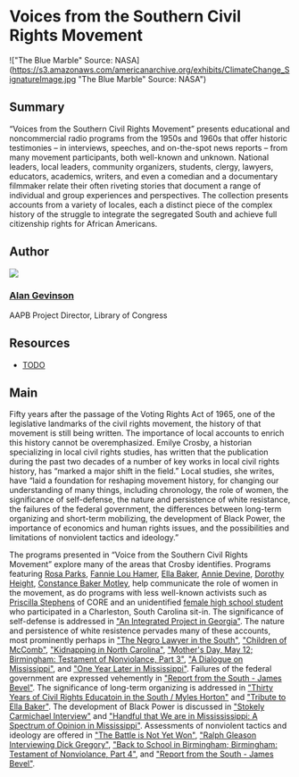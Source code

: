 # Voices from the Southern Civil Rights Movement

!["The Blue Marble" Source: NASA](https://s3.amazonaws.com/americanarchive.org/exhibits/ClimateChange_SignatureImage.jpg "The Blue Marble" Source: NASA")

## Summary

“Voices from the Southern Civil Rights Movement” presents educational and noncommercial radio programs from the 1950s and 1960s that offer historic testimonies – in interviews, speeches, and on-the-spot news reports – from many movement participants, both well-known and unknown. National leaders, local leaders, community organizers, students, clergy, lawyers, educators, academics, writers, and even a comedian and a documentary filmmaker relate their often riveting stories that document a range of individual and group experiences and perspectives. The collection presents accounts from a variety of locales, each a distinct piece of the complex history of the struggle to integrate the segregated South and achieve full citizenship rights for African Americans.

## Author

<img class="img-circle pull-left" src="https://s3.amazonaws.com/americanarchive.org/staff/Staff_Gevinson.jpg"/>

### [Alan Gevinson](/about-the-american-archive/staff#alan-gevinson)
AAPB Project Director, Library of Congress

## Resources

- [TODO](http://TODO)

## Main

Fifty years after the passage of the Voting Rights Act of 1965, one of the legislative landmarks of the civil rights movement, the history of that movement is still being written. The importance of local accounts to enrich this history cannot be overemphasized. Emilye Crosby, a historian specializing in local civil rights studies, has written that the publication during the past two decades of a number of key works in local civil rights history, has “marked a major shift in the field.” Local studies, she writes, have “laid a foundation for reshaping movement history, for changing our understanding of many things, including chronology, the role of women, the significance of self-defense, the nature and persistence of white resistance, the failures of the federal government, the differences between long-term organizing and short-term mobilizing, the development of Black Power, the importance of economics and human rights issues, and the possibilities and limitations of nonviolent tactics and ideology.”

The programs presented in “Voice from the Southern Civil Rights Movement” explore many of the areas that Crosby identifies. Programs featuring [Rosa Parks](/catalog/cpb-aacip_28-kw57d2qp45), [Fannie Lou Hamer](/catalog/cpb-aacip/28-bg2h70895r), [Ella Baker](/catalog/cpb-aacip/28-125q814w5v), [Annie Devine](/catalog/cpb-aacip/15-9cj87k60), [Dorothy Height](/catalog/cpb-aacip/500-ff3m1j0m), [Constance Baker Motley](/catalog/cpb-aacip/500-z60c1503), help communicate the role of women in the movement, as do programs with less well-known activists such as [Priscilla Stephens](/catalog/cpb-aacip_28-br8mc8rr6z) of CORE and an unidentified [female high school student](/catalog/cpb-aacip/500-5q4rp59q) who participated in a Charleston, South Carolina sit-in. The significance of self-defense is addressed in ["An Integrated Project in Georgia"](/catalog/cpb-aacip/28-mk6542jr2r). The nature and persistence of white resistence pervades many of these accounts, most prominently perhaps in ["The Negro Lawyer in the South"](/catalog/cpb-aacip_28-4t6f18sn70), ["Children of McComb"](/catalog/cpb-aacip_28-sj19k46b34), ["Kidnapping in North Carolina"](/catalog/cpb-aacip/28-h707w67k6x), ["Mother's Day, May 12; Birmingham: Testament of Nonviolance, Part 3"](/catalog/cpb-aacip/500-ff3m1j0m), ["A Dialogue on Mississippi"](/catalog/cpb-aacip_15-945qgb91), and ["One Year Later in Mississippi"](/catalog/cpb-aacip/15-88qc028z). Failures of the federal government are expressed vehemently in ["Report from the South - James Bevel"](/catalog/cpb-aacip/28-j09w08ws94). The significance of long-term organizing is addressed in ["Thirty Years of Civil Rights Educatoin in the South / Myles Horton"](/catalog/cpb-aacip_28-xp6tx35q0h) and ["Tribute to Ella Baker"](/catalog/cpb-aacip/28-125q814w5v). The development of Black Power is discussed in ["Stokely Carmichael Interview"](/catalog/cpb-aacip/28-zw18k75h85) and ["Handful that We are in Missississippi: A Spectrum of Opinion in Mississippi"](/catalog/cpb-aacip/15-9cj87k60). Assessments of nonviolent tactics and ideology are offered in ["The Battle is Not Yet Won"](/catalog/cpb-aacip_28-2z12n4zs1w), ["Ralph Gleason Interviewing Dick Gregory"](/catalog/cpb-aacip/28-k649p2wm6m), ["Back to School in Birmingham; Birmingham: Testament of Nonviolance, Part 4"](/catalog/cpb-aacip/500-jq0svz1h), and ["Report from the South - James Bevel"](/catalog/cpb-aacip/28-j09w08ws94).
